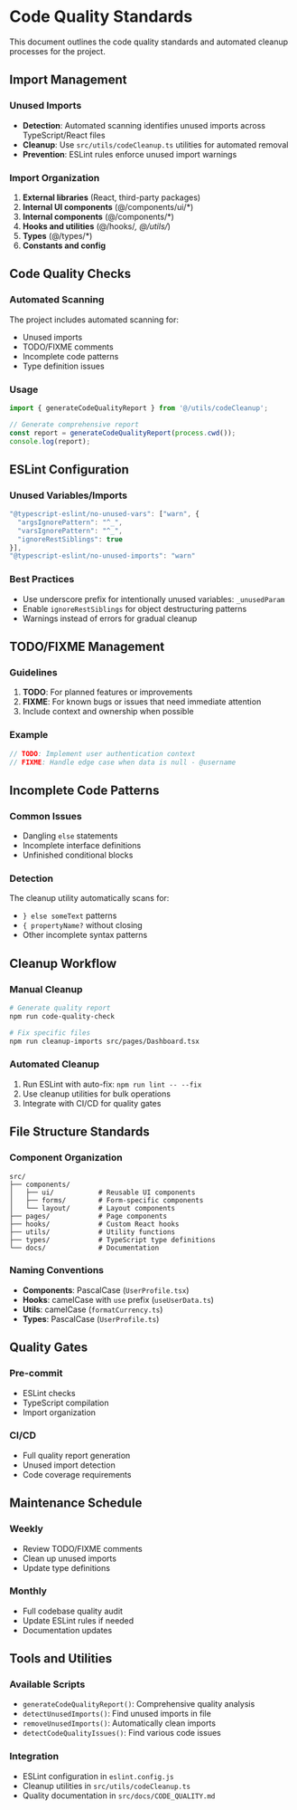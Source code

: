# Code Quality Standards

This document outlines the code quality standards and automated cleanup processes for the project.

## Import Management

### Unused Imports
- **Detection**: Automated scanning identifies unused imports across TypeScript/React files
- **Cleanup**: Use `src/utils/codeCleanup.ts` utilities for automated removal
- **Prevention**: ESLint rules enforce unused import warnings

### Import Organization
1. **External libraries** (React, third-party packages)
2. **Internal UI components** (@/components/ui/*)
3. **Internal components** (@/components/*)
4. **Hooks and utilities** (@/hooks/*, @/utils/*)
5. **Types** (@/types/*)
6. **Constants and config**

## Code Quality Checks

### Automated Scanning
The project includes automated scanning for:
- Unused imports
- TODO/FIXME comments
- Incomplete code patterns
- Type definition issues

### Usage
```typescript
import { generateCodeQualityReport } from '@/utils/codeCleanup';

// Generate comprehensive report
const report = generateCodeQualityReport(process.cwd());
console.log(report);
```

## ESLint Configuration

### Unused Variables/Imports
```javascript
"@typescript-eslint/no-unused-vars": ["warn", { 
  "argsIgnorePattern": "^_",
  "varsIgnorePattern": "^_",
  "ignoreRestSiblings": true 
}],
"@typescript-eslint/no-unused-imports": "warn"
```

### Best Practices
- Use underscore prefix for intentionally unused variables: `_unusedParam`
- Enable `ignoreRestSiblings` for object destructuring patterns
- Warnings instead of errors for gradual cleanup

## TODO/FIXME Management

### Guidelines
1. **TODO**: For planned features or improvements
2. **FIXME**: For known bugs or issues that need immediate attention
3. Include context and ownership when possible

### Example
```typescript
// TODO: Implement user authentication context
// FIXME: Handle edge case when data is null - @username
```

## Incomplete Code Patterns

### Common Issues
- Dangling `else` statements
- Incomplete interface definitions
- Unfinished conditional blocks

### Detection
The cleanup utility automatically scans for:
- `} else someText` patterns
- `{ propertyName?` without closing
- Other incomplete syntax patterns

## Cleanup Workflow

### Manual Cleanup
```bash
# Generate quality report
npm run code-quality-check

# Fix specific files
npm run cleanup-imports src/pages/Dashboard.tsx
```

### Automated Cleanup
1. Run ESLint with auto-fix: `npm run lint -- --fix`
2. Use cleanup utilities for bulk operations
3. Integrate with CI/CD for quality gates

## File Structure Standards

### Component Organization
```
src/
├── components/
│   ├── ui/           # Reusable UI components
│   ├── forms/        # Form-specific components
│   └── layout/       # Layout components
├── pages/            # Page components
├── hooks/            # Custom React hooks
├── utils/            # Utility functions
├── types/            # TypeScript type definitions
└── docs/             # Documentation
```

### Naming Conventions
- **Components**: PascalCase (`UserProfile.tsx`)
- **Hooks**: camelCase with `use` prefix (`useUserData.ts`)
- **Utils**: camelCase (`formatCurrency.ts`)
- **Types**: PascalCase (`UserProfile.ts`)

## Quality Gates

### Pre-commit
- ESLint checks
- TypeScript compilation
- Import organization

### CI/CD
- Full quality report generation
- Unused import detection
- Code coverage requirements

## Maintenance Schedule

### Weekly
- Review TODO/FIXME comments
- Clean up unused imports
- Update type definitions

### Monthly
- Full codebase quality audit
- Update ESLint rules if needed
- Documentation updates

## Tools and Utilities

### Available Scripts
- `generateCodeQualityReport()`: Comprehensive quality analysis
- `detectUnusedImports()`: Find unused imports in file
- `removeUnusedImports()`: Automatically clean imports
- `detectCodeQualityIssues()`: Find various code issues

### Integration
- ESLint configuration in `eslint.config.js`
- Cleanup utilities in `src/utils/codeCleanup.ts`
- Quality documentation in `src/docs/CODE_QUALITY.md`
